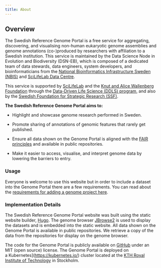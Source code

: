 ```yaml
---
title: About
---
```


## Overview

The Swedish Reference Genome Portal is a free service for aggregating, discovering, and visualising non-human eukaryotic genome assemblies and genome annotations (co-)produced by researchers with affiliation to a Swedish institution. This service is maintained by the Data Science Node in Evolution and Biodiversity (DSN-EB), which is composed of a dedicated team of data stewards, data engineers, system developers, and bioinformaticians from the [National Bioinformatics Infrastructure Sweden (NBIS)](https://nbis.se/) and [SciLifeLab Data Centre](https://www.scilifelab.se/data/).

This service is supported by [SciLifeLab](https://www.scilifelab.se/) and the [Knut and Alice Wallenberg Foundation](https://kaw.wallenberg.org/en) through the [Data-Driven Life Science (DDLS) program](https://www.scilifelab.se/data-driven/), and also by the [Swedish Foundation for Strategic Research (SSF)](https://strategiska.se/en/).

**The Swedish Reference Genome Portal aims to:**

- Highlight and showcase genome research performed in Sweden.

- Promote sharing of annotations of genomic features that rarely get published.

- Ensure all data shown on the Genome Portal is aligned with the [FAIR principles](https://www.go-fair.org/fair-principles/) and available in public repositories.

- Make it easier to access, visualise, and interpret genome data by lowering the barriers to entry.

### Usage

Everyone is welcome to use this website but in order to include a dataset into the Genome Portal there are a few requirements. You can read about the [requirements for adding a genome project here](/contribute).

### Implementation Details

The Swedish Reference Genome Portal website was built using the static website builder, [Hugo](https://gohugo.io/). The genome browser [JBrowse2](https://jbrowse.org/jb2/) is used to display the datasets and is embedded into the static website. All data shown on the Genome Portal is available in public repositories. We retrieve a copy of the data from the repositories for display on the genome browser.

The code for the Genome Portal is publicly available on [GitHub](https://github.com/ScilifelabDataCentre/swedgene/) under an MIT (open source) license. The Genome Portal is deployed on a Kubernetes](<https://kubernetes.io/>) cluster located at the [KTH Royal Institute of Technology](https://www.kth.se/) in Stockholm.
